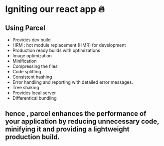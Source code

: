 # Igniting our react app 🔥

## Using Parcel
- Provides dev build
- HRM : hot  module replacement (HMR) for development
- Production ready  builds with optimizations
- Image optimization
- Minification
- Compressing the files 
- Code splitting 
- Consistent hashing 
- Error handling and reporting with  detailed error messages.
- Tree shaking 
- Provides local server 
- Differentical bundling 
  
## hence , parcel enhances the performance  of your application by reducing unnecessary code, minifying it and providing a lightweight production build.

